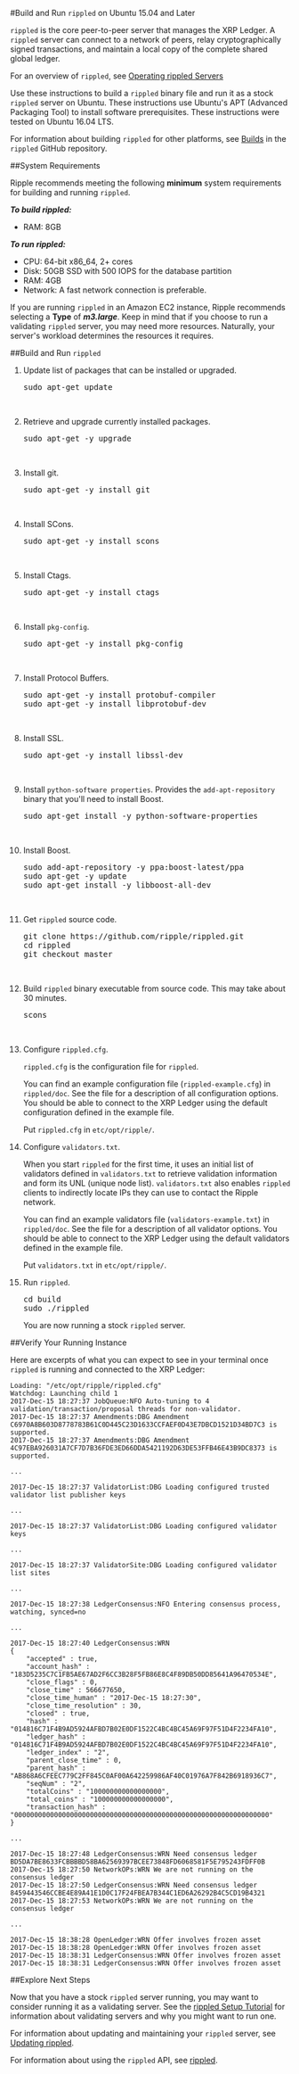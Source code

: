 #Build and Run `rippled` on Ubuntu 15.04 and Later

`rippled` is the core peer-to-peer server that manages the XRP Ledger. A `rippled` server can connect to a network of peers, relay cryptographically signed transactions, and maintain a local copy of the complete shared global ledger.

For an overview of `rippled`, see [Operating rippled Servers](tutorial-rippled-setup.html)

Use these instructions to build a `rippled` binary file and run it as a stock `rippled` server on Ubuntu. These instructions use Ubuntu's APT (Advanced Packaging Tool) to install software prerequisites. These instructions were tested on Ubuntu 16.04 LTS.

For information about building `rippled` for other platforms, see [Builds](https://github.com/ripple/rippled/tree/develop/Builds) in the `rippled` GitHub repository.

##System Requirements

Ripple recommends meeting the following **minimum** system requirements for building and running `rippled`.

**_To build rippled:_**

* RAM: 8GB

**_To run rippled:_**

* CPU: 64-bit x86_64, 2+ cores
* Disk: 50GB SSD with 500 IOPS for the database partition
* RAM: 4GB
* Network: A fast network connection is preferable.

If you are running `rippled` in an Amazon EC2 instance, Ripple recommends selecting a **Type** of **_m3.large_**. Keep in mind that if you choose to run a validating `rippled` server, you may need more resources. Naturally, your server's workload determines the resources it requires.

##Build and Run `rippled`

<ol>
<li><p>Update list of packages that can be installed or upgraded.</p>
<pre>
sudo apt-get update
</pre>
<br/>
</li>
<li><p>Retrieve and upgrade currently installed packages.</p>
<pre>
sudo apt-get -y upgrade
</pre>
<br/>
</li>
<li>
<p>Install git.</p>
<pre>
sudo apt-get -y install git
</pre>
<br/></li>
<li><p>Install SCons.</p>
<pre>
sudo apt-get -y install scons
</pre>
<br/></li>
<li>
<p>Install Ctags.</p>
<pre>
sudo apt-get -y install ctags
</pre>
<br/></li>
<li>
<p>Install <code>pkg-config</code>.</p>
<pre>
sudo apt-get -y install pkg-config
</pre>
<br/></li>
<li>
<p>Install Protocol Buffers.</p>
<pre>
sudo apt-get -y install protobuf-compiler
sudo apt-get -y install libprotobuf-dev
</pre>
<br/></li>
<li>
<p>
Install SSL.</p>
<pre>
sudo apt-get -y install libssl-dev
</pre>
<br/></li>
<li>
<p>Install <code>python-software properties</code>. Provides the <code>add-apt-repository</code> binary that you'll need to install Boost.</p>
<pre>
sudo apt-get install -y python-software-properties
</pre>
<br/></li>
<li>
<p>Install Boost.</p>
<pre>
sudo add-apt-repository -y ppa:boost-latest/ppa
sudo apt-get -y update
sudo apt-get install -y libboost-all-dev
</pre>
<br/></li>
<li>
<p>Get <code>rippled</code> source code.</p>
<pre>
git clone https://github.com/ripple/rippled.git
cd rippled
git checkout master
</pre>
<br/></li>
<li>
<p>Build <code>rippled</code> binary executable from source code. This may take about 30 minutes.</p>
<pre>
scons
</pre>
<br/></li>
<li>
<p>Configure <code>rippled.cfg</code>.</p>
<p><code>rippled.cfg</code> is the configuration file for <code>rippled</code>.</p>
<p>You can find an example configuration file (<code>rippled-example.cfg</code>) in <code>rippled/doc</code>. See the file for a description of all configuration options. You should be able to connect to the XRP Ledger using the default configuration defined in the example file.</p>
<p>Put <code>rippled.cfg</code> in <code>etc/opt/ripple/</code>.</p>
</li>
<li>
<p>Configure <code>validators.txt</code>.</p>
<p>When you start <code>rippled</code> for the first time, it uses an initial list of validators defined in <code>validators.txt</code> to retrieve validation information and form its UNL (unique node list). <code>validators.txt</code> also enables <code>rippled</code> clients to indirectly locate IPs they can use to contact the Ripple network.</p>
<p>You can find an example validators file (<code>validators-example.txt</code>) in <code>rippled/doc</code>. See the file for a description of all validator options. You should be able to connect to the XRP Ledger using the default validators defined in the example file.</p>
<p>Put <code>validators.txt</code> in <code>etc/opt/ripple/</code>.</p>
</li>
<li>
<p>Run <code>rippled</code>.</p>
<pre>
cd build
sudo ./rippled
</pre>
<p>You are now running a stock <code>rippled</code> server.</p>
</li>
</ol>

##Verify Your Running Instance

Here are excerpts of what you can expect to see in your terminal once `rippled` is running and connected to the XRP Ledger:

```
Loading: "/etc/opt/ripple/rippled.cfg"
Watchdog: Launching child 1
2017-Dec-15 18:27:37 JobQueue:NFO Auto-tuning to 4 validation/transaction/proposal threads for non-validator.
2017-Dec-15 18:27:37 Amendments:DBG Amendment C6970A8B603D8778783B61C0D445C23D1633CCFAEF0D43E7DBCD1521D34BD7C3 is supported.
2017-Dec-15 18:27:37 Amendments:DBG Amendment 4C97EBA926031A7CF7D7B36FDE3ED66DDA5421192D63DE53FFB46E43B9DC8373 is supported.

...

2017-Dec-15 18:27:37 ValidatorList:DBG Loading configured trusted validator list publisher keys

...

2017-Dec-15 18:27:37 ValidatorList:DBG Loading configured validator keys

...

2017-Dec-15 18:27:37 ValidatorSite:DBG Loading configured validator list sites

...

2017-Dec-15 18:27:38 LedgerConsensus:NFO Entering consensus process, watching, synced=no

...

2017-Dec-15 18:27:40 LedgerConsensus:WRN
{
	"accepted" : true,
	"account_hash" : "183D5235C7C1FB5AE67AD2F6CC3B28F5FB86E8C4F89DB50DD85641A96470534E",
	"close_flags" : 0,
	"close_time" : 566677650,
	"close_time_human" : "2017-Dec-15 18:27:30",
	"close_time_resolution" : 30,
	"closed" : true,
	"hash" : "014816C71F4B9AD5924AFBD7B02E0DF1522C4BC4BC45A69F97F51D4F2234FA10",
	"ledger_hash" : "014816C71F4B9AD5924AFBD7B02E0DF1522C4BC4BC45A69F97F51D4F2234FA10",
	"ledger_index" : "2",
	"parent_close_time" : 0,
	"parent_hash" : "AB868A6CFEEC779C2FF845C0AF00A642259986AF40C01976A7F842B6918936C7",
	"seqNum" : "2",
	"totalCoins" : "100000000000000000",
	"total_coins" : "100000000000000000",
	"transaction_hash" : "0000000000000000000000000000000000000000000000000000000000000000"
}

...

2017-Dec-15 18:27:48 LedgerConsensus:WRN Need consensus ledger BD5DA7BE8633FCBBBBD58BA62569397BCEE73848FD6068581F5E795243FDFF0B
2017-Dec-15 18:27:50 NetworkOPs:WRN We are not running on the consensus ledger
2017-Dec-15 18:27:50 LedgerConsensus:WRN Need consensus ledger 8459443546CCBE4E89A41E1D0C17F24FBEA7B344C1ED6A26292B4C5CD19B4321
2017-Dec-15 18:27:53 NetworkOPs:WRN We are not running on the consensus ledger

...

2017-Dec-15 18:38:28 OpenLedger:WRN Offer involves frozen asset
2017-Dec-15 18:38:28 OpenLedger:WRN Offer involves frozen asset
2017-Dec-15 18:38:31 LedgerConsensus:WRN Offer involves frozen asset
2017-Dec-15 18:38:31 LedgerConsensus:WRN Offer involves frozen asset
```

##Explore Next Steps

Now that you have a stock `rippled` server running, you may want to consider running it as a validating server. See the [rippled Setup Tutorial](tutorial-rippled-setup.html) for information about validating servers and why you might want to run one.

For information about updating and maintaining your `rippled` server, see [Updating rippled](tutorial-rippled-setup.html#updating-rippled).

For information about using the `rippled` API, see [rippled](reference-rippled.html).
